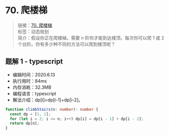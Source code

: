 # 70. 爬楼梯

> 链接：[70. 爬楼梯](https://leetcode-cn.com/problems/climbing-stairs/)  
> 标签：动态规划  
> 简介：假设你正在爬楼梯。需要 n 阶你才能到达楼顶。每次你可以爬 1 或 2 个台阶。你有多少种不同的方法可以爬到楼顶呢？

## 题解 1 - typescript

- 编辑时间：2020.6.13
- 执行用时：84ms
- 内存消耗：32.3MB
- 编程语言：typescript
- 解法介绍：dp[i]=dp[i-1]+dp[i-2]。

```typescript
function climbStairs(n: number): number {
  const dp = [1, 1];
  for (let i = 2; i <= n; i++) dp[i] = dp[i - 1] + dp[i - 2];
  return dp[n];
}
```
